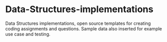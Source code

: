 # Data-Structures-implementations
Data Structures implementations, open source templates for creating coding assignments and questions. Sample data also inserted for example use case and testing.
